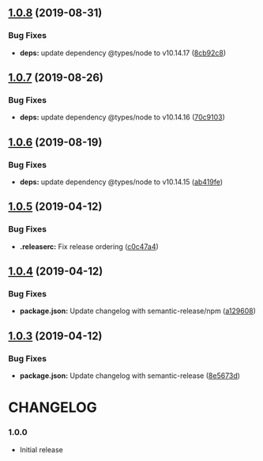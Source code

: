 ## [1.0.8](https://github.com/landau/node-trie/compare/v1.0.7...v1.0.8) (2019-08-31)


### Bug Fixes

* **deps:** update dependency @types/node to v10.14.17 ([8cb92c8](https://github.com/landau/node-trie/commit/8cb92c8))

## [1.0.7](https://github.com/landau/node-trie/compare/v1.0.6...v1.0.7) (2019-08-26)


### Bug Fixes

* **deps:** update dependency @types/node to v10.14.16 ([70c9103](https://github.com/landau/node-trie/commit/70c9103))

## [1.0.6](https://github.com/landau/node-trie/compare/v1.0.5...v1.0.6) (2019-08-19)


### Bug Fixes

* **deps:** update dependency @types/node to v10.14.15 ([ab419fe](https://github.com/landau/node-trie/commit/ab419fe))

## [1.0.5](https://github.com/landau/node-trie/compare/v1.0.4...v1.0.5) (2019-04-12)


### Bug Fixes

* **.releaserc:** Fix release ordering ([c0c47a4](https://github.com/landau/node-trie/commit/c0c47a4))

## [1.0.4](https://github.com/landau/node-trie/compare/v1.0.3...v1.0.4) (2019-04-12)


### Bug Fixes

* **package.json:** Update changelog with semantic-release/npm ([a129608](https://github.com/landau/node-trie/commit/a129608))

## [1.0.3](https://github.com/landau/node-trie/compare/v1.0.2...v1.0.3) (2019-04-12)


### Bug Fixes

* **package.json:** Update changelog with semantic-release ([8e5673d](https://github.com/landau/node-trie/commit/8e5673d))

# CHANGELOG

### 1.0.0

- Initial release
